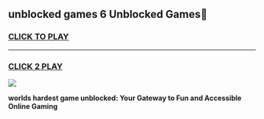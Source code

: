 
## unblocked games 6 Unblocked Games👋
<h3>
<a href="https://premium.freeplayer.one?title=unblocked_games_6&ref=16F">CLICK TO PLAY</a></h3>
<hr>

<h3>
<a href="https://premium.freeplayer.one?title=unblocked_games_6&ref=16F">CLICK 2 PLAY</a>
  
</h3>

<a href="https://premium.freeplayer.one?title=unblocked_games_6&ref=16F/"><img src="https://clearcache.store/games.png"></a>


**worlds hardest game unblocked: Your Gateway to Fun and Accessible Online Gaming**
